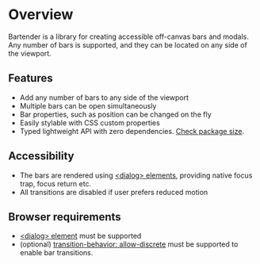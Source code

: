 # Overview

Bartender is a library for creating accessible off-canvas bars and modals. Any number of bars is supported, and they can be located on any side of the viewport.

## Features

- Add any number of bars to any side of the viewport
- Multiple bars can be open simultaneously
- Bar properties, such as position can be changed on the fly
- Easily stylable with CSS custom properties
- Typed lightweight API with zero dependencies. [Check package size](https://bundlephobia.com/package/@fokke-/bartender.js).

## Accessibility

- The bars are rendered using [\<dialog\> elements](https://developer.mozilla.org/en-US/docs/Web/HTML/Element/dialog), providing native focus trap, focus return etc.
- All transitions are disabled if user prefers reduced motion

## Browser requirements

- [\<dialog\> element](https://caniuse.com/dialog) must be supported
- (optional) [transition-behavior: allow-discrete](https://caniuse.com/mdn-css_properties_display_is_transitionable) must be supported to enable bar transitions.
